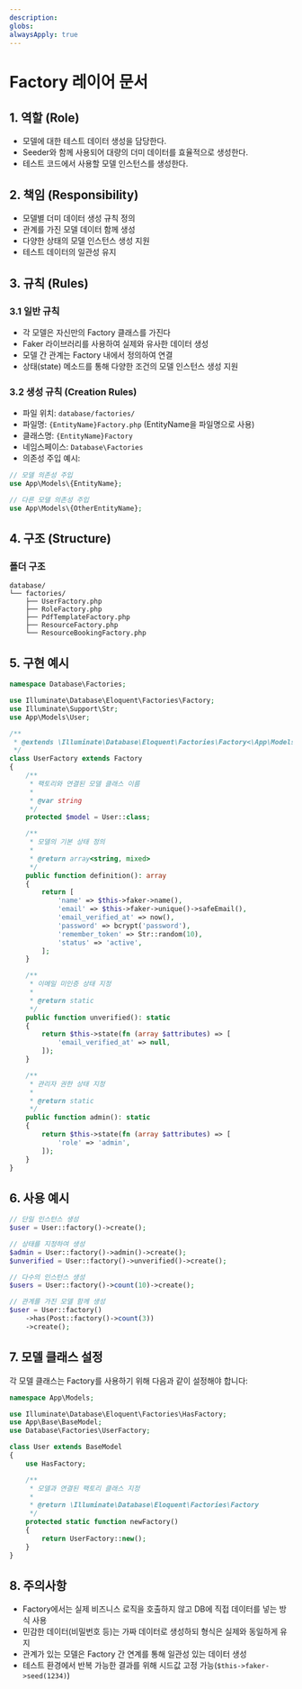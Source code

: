 ```yaml
---
description: 
globs: 
alwaysApply: true
---
```

# Factory 레이어 문서

## 1. 역할 (Role)
- 모델에 대한 테스트 데이터 생성을 담당한다.
- Seeder와 함께 사용되어 대량의 더미 데이터를 효율적으로 생성한다.
- 테스트 코드에서 사용할 모델 인스턴스를 생성한다.

## 2. 책임 (Responsibility)
- 모델별 더미 데이터 생성 규칙 정의
- 관계를 가진 모델 데이터 함께 생성
- 다양한 상태의 모델 인스턴스 생성 지원
- 테스트 데이터의 일관성 유지

## 3. 규칙 (Rules)

### 3.1 일반 규칙
- 각 모델은 자신만의 Factory 클래스를 가진다
- Faker 라이브러리를 사용하여 실제와 유사한 데이터 생성
- 모델 간 관계는 Factory 내에서 정의하여 연결
- 상태(state) 메소드를 통해 다양한 조건의 모델 인스턴스 생성 지원

### 3.2 생성 규칙 (Creation Rules)
- 파일 위치: `database/factories/`
- 파일명: `{EntityName}Factory.php` (EntityName을 파일명으로 사용)
- 클래스명: `{EntityName}Factory`
- 네임스페이스: `Database\Factories`
- 의존성 주입 예시:
```php
// 모델 의존성 주입
use App\Models\{EntityName};

// 다른 모델 의존성 주입
use App\Models\{OtherEntityName};
```

## 4. 구조 (Structure)

### 폴더 구조
```
database/
└── factories/
    ├── UserFactory.php
    ├── RoleFactory.php
    ├── PdfTemplateFactory.php
    ├── ResourceFactory.php
    └── ResourceBookingFactory.php
```

## 5. 구현 예시
```php
namespace Database\Factories;

use Illuminate\Database\Eloquent\Factories\Factory;
use Illuminate\Support\Str;
use App\Models\User;

/**
 * @extends \Illuminate\Database\Eloquent\Factories\Factory<\App\Models\User>
 */
class UserFactory extends Factory
{
    /**
     * 팩토리와 연결된 모델 클래스 이름
     *
     * @var string
     */
    protected $model = User::class;

    /**
     * 모델의 기본 상태 정의
     *
     * @return array<string, mixed>
     */
    public function definition(): array
    {
        return [
            'name' => $this->faker->name(),
            'email' => $this->faker->unique()->safeEmail(),
            'email_verified_at' => now(),
            'password' => bcrypt('password'),
            'remember_token' => Str::random(10),
            'status' => 'active',
        ];
    }

    /**
     * 이메일 미인증 상태 지정
     *
     * @return static
     */
    public function unverified(): static
    {
        return $this->state(fn (array $attributes) => [
            'email_verified_at' => null,
        ]);
    }

    /**
     * 관리자 권한 상태 지정
     *
     * @return static
     */
    public function admin(): static
    {
        return $this->state(fn (array $attributes) => [
            'role' => 'admin',
        ]);
    }
}
```

## 6. 사용 예시
```php
// 단일 인스턴스 생성
$user = User::factory()->create();

// 상태를 지정하여 생성
$admin = User::factory()->admin()->create();
$unverified = User::factory()->unverified()->create();

// 다수의 인스턴스 생성
$users = User::factory()->count(10)->create();

// 관계를 가진 모델 함께 생성
$user = User::factory()
    ->has(Post::factory()->count(3))
    ->create();
```

## 7. 모델 클래스 설정
각 모델 클래스는 Factory를 사용하기 위해 다음과 같이 설정해야 합니다:

```php
namespace App\Models;

use Illuminate\Database\Eloquent\Factories\HasFactory;
use App\Base\BaseModel;
use Database\Factories\UserFactory;

class User extends BaseModel
{
    use HasFactory;

    /**
     * 모델과 연결된 팩토리 클래스 지정
     *
     * @return \Illuminate\Database\Eloquent\Factories\Factory
     */
    protected static function newFactory()
    {
        return UserFactory::new();
    }
}
```

## 8. 주의사항
- Factory에서는 실제 비즈니스 로직을 호출하지 않고 DB에 직접 데이터를 넣는 방식 사용
- 민감한 데이터(비밀번호 등)는 가짜 데이터로 생성하되 형식은 실제와 동일하게 유지
- 관계가 있는 모델은 Factory 간 연계를 통해 일관성 있는 데이터 생성
- 테스트 환경에서 반복 가능한 결과를 위해 시드값 고정 가능(`$this->faker->seed(1234)`)
